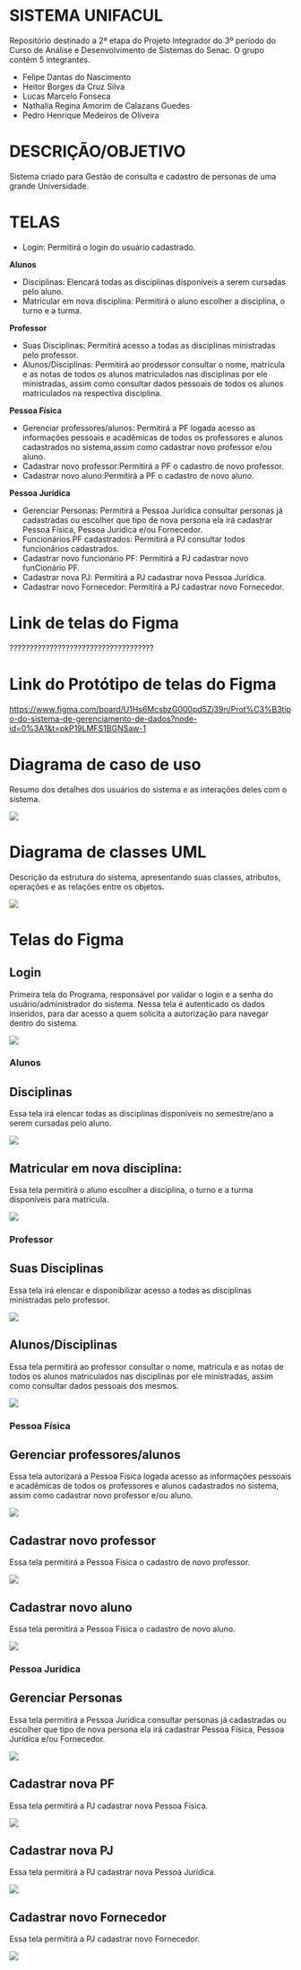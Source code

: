 # SISTEMA UNIFACUL
Repositório destinado a 2ª etapa do Projeto Integrador do 3º período do Curso de Análise e Desenvolvimento de Sistemas do Senac. O grupo contém 5 integrantes. 
- Felipe Dantas do Nascimento
- Heitor Borges da Cruz Silva
- Lucas Marcelo Fonseca
- Nathalia Regina Amorim de Calazans Guedes 
- Pedro Henrique Medeiros de Oliveira <br>


# DESCRIÇÃO/OBJETIVO
Sistema criado para Gestão de consulta e cadastro de personas de uma grande Universidade.

# TELAS
- Login: Permitirá o login do usuário cadastrado. <br>

**Alunos** 
- Disciplinas: Elencará todas as disciplinas disponíveis a serem cursadas pelo aluno.
- Matricular em nova disciplina: Permitirá o aluno escolher a disciplina, o turno e a turma.<br>

**Professor**  
- Suas Disciplinas: Permitirá acesso a todas as disciplinas ministradas pelo professor.
- Alunos/Disciplinas: Permitirá ao prodessor consultar o nome, matrícula e as notas de todos os alunos matriculados nas disciplinas por ele ministradas, assim como consultar dados pessoais de todos os alunos matriculados na respectiva disciplina.<br>

**Pessoa Física**
- Gerenciar professores/alunos: Permitirá a PF logada acesso as informações pessoais e acadêmicas de todos os professores e alunos cadastrados no sistema,assim como cadastrar novo professor e/ou aluno.
- Cadastrar novo professor:Permitirá a PF o cadastro de novo professor.
- Cadastrar novo aluno:Permitirá a PF o cadastro de novo aluno.<br>

**Pessoa Jurídica**
- Gerenciar Personas: Permitirá a Pessoa Jurídica consultar personas já cadastradas ou escolher que tipo de nova persona ela irá cadastrar Pessoa Física, Pessoa Jurídica e/ou Fornecedor.
- Funcionários PF cadastrados: Permitirá a PJ consultar todos funcionários cadastrados.
- Cadastrar novo funcionário PF: Permitirá a PJ cadastrar novo funCionário PF.
- Cadastrar nova PJ: Permitirá a PJ cadastrar nova Pessoa Jurídica.
- Cadastrar novo Fornecedor: Permitirá a PJ cadastrar novo Fornecedor.<br>

# Link de telas do Figma
????????????????????????????????????

# Link do Protótipo de telas do Figma
https://www.figma.com/board/U1Hs6McsbzG000pd5Zj39n/Prot%C3%B3tipo-do-sistema-de-gerenciamento-de-dados?node-id=0%3A1&t=pkP19LMFS1BGNSaw-1

# Diagrama de caso de uso
<p>Resumo dos detalhes dos usuários do sistema e as interações deles com o sistema.</p>
<img src="/img/DCU.png">

# Diagrama de classes UML
<p>Descrição da estrutura do sistema, apresentando suas classes, atributos, operações e as relações entre os objetos.</p>
<img src="/img/DC.png">

# Telas do Figma 
## Login
<p> Primeira tela do Programa, responsável por validar o login e a senha do usuário/administrador do sistema. Nessa tela é autenticado os dados inseridos, para dar acesso a quem solicita a autorização para navegar dentro do sistema.</p>
<img src="/img/login.png">

### Alunos 
## Disciplinas
<p> Essa tela irá elencar todas as disciplinas disponíveis no semestre/ano a serem cursadas pelo aluno.</p>
<img src="/img/aluno_disc.png">

## Matricular em nova disciplina: 
<p>Essa tela permitirá o aluno escolher a disciplina, o turno e a turma disponíveis para matrícula.</p>
<img src="/img/aluno_matric_disc.png">

### Professor  
## Suas Disciplinas
<p> Essa tela irá elencar e disponibilizar acesso a todas as disciplinas ministradas pelo professor.</p>
<img src="/img/prof_disc.png">

## Alunos/Disciplinas
<p> Essa tela permitirá ao professor consultar o nome, matrícula e as notas de todos os alunos matriculados nas disciplinas por ele ministradas, assim como consultar dados pessoais dos mesmos.</p>
<img src="/img/prof_consultar_aluno.png">

### Pessoa Física
## Gerenciar professores/alunos 
<p> Essa tela autorizará a Pessoa Física logada acesso as informações pessoais e acadêmicas de todos os professores e alunos cadastrados no sistema, assim como cadastrar novo professor e/ou aluno.</p>
<img src="/img/prof_aluno_cadastrar.png">

## Cadastrar novo professor
<p> Essa tela permitirá a Pessoa Física o cadastro de novo professor.</p>
<img src="/img/prof_cadastrar.png">

## Cadastrar novo aluno
<p> Essa tela permitirá a Pessoa Física o cadastro de novo aluno.</p>
<img src="/img/aluno_cadastrar.png">

### Pessoa Jurídica
## Gerenciar Personas 
<p> Essa tela permitirá a Pessoa Jurídica consultar personas já cadastradas ou escolher que tipo de nova persona ela irá cadastrar Pessoa Física, Pessoa Jurídica e/ou Fornecedor.</p>
<img src="/img/PF_PJ_fornecedor_cadastrar.png">

## Cadastrar nova PF
<p> Essa tela permitirá a PJ cadastrar nova Pessoa Física.</p>
<img src="/img/PF_cadastrar.png">

## Cadastrar nova PJ
<p> Essa tela permitirá a PJ cadastrar nova Pessoa Jurídica.</p>
<img src="/img/PJ_cadastrar.png">

## Cadastrar novo Fornecedor
<p> Essa tela permitirá a PJ cadastrar novo Fornecedor.</p>
<img src="/img/fornecedor_cadastrar.png">
